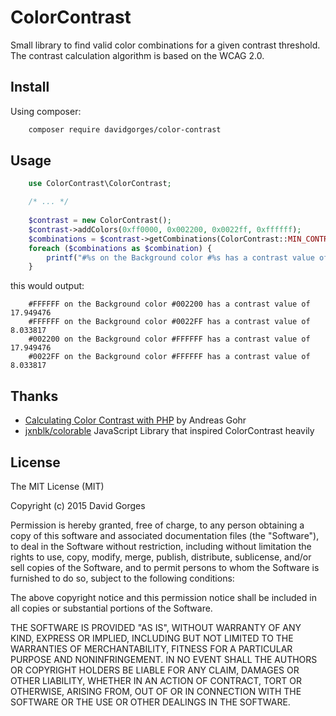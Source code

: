 # ColorContrast
Small library to find valid color combinations for a given contrast threshold. The contrast calculation algorithm is based on the WCAG 2.0.

## Install

Using composer:
````bash
    composer require davidgorges/color-contrast
````

## Usage
````php
    use ColorContrast\ColorContrast;

    /* ... */
    
    $contrast = new ColorContrast();
    $contrast->addColors(0xff0000, 0x002200, 0x0022ff, 0xffffff);
    $combinations = $contrast->getCombinations(ColorContrast::MIN_CONTRAST_AAA);
    foreach ($combinations as $combination) {
        printf("#%s on the Background color #%s has a contrast value of %f \n", $combination->getForeground(), $combination->getBackground(), $combination->getContrast());
    }
````

this would output:
````
    #FFFFFF on the Background color #002200 has a contrast value of 17.949476
    #FFFFFF on the Background color #0022FF has a contrast value of 8.033817
    #002200 on the Background color #FFFFFF has a contrast value of 17.949476
    #0022FF on the Background color #FFFFFF has a contrast value of 8.033817
````


## Thanks

* [Calculating Color Contrast with PHP](http://www.splitbrain.org/blog/2008-09/18-calculating_color_contrast_with_php) by Andreas Gohr
* [jxnblk/colorable](https://github.com/jxnblk/colorable) JavaScript Library that inspired ColorContrast heavily

## License
The MIT License (MIT)

Copyright (c) 2015 David Gorges

Permission is hereby granted, free of charge, to any person obtaining a copy
of this software and associated documentation files (the "Software"), to deal
in the Software without restriction, including without limitation the rights
to use, copy, modify, merge, publish, distribute, sublicense, and/or sell
copies of the Software, and to permit persons to whom the Software is
furnished to do so, subject to the following conditions:

The above copyright notice and this permission notice shall be included in
all copies or substantial portions of the Software.

THE SOFTWARE IS PROVIDED "AS IS", WITHOUT WARRANTY OF ANY KIND, EXPRESS OR
IMPLIED, INCLUDING BUT NOT LIMITED TO THE WARRANTIES OF MERCHANTABILITY,
FITNESS FOR A PARTICULAR PURPOSE AND NONINFRINGEMENT. IN NO EVENT SHALL THE
AUTHORS OR COPYRIGHT HOLDERS BE LIABLE FOR ANY CLAIM, DAMAGES OR OTHER
LIABILITY, WHETHER IN AN ACTION OF CONTRACT, TORT OR OTHERWISE, ARISING FROM,
OUT OF OR IN CONNECTION WITH THE SOFTWARE OR THE USE OR OTHER DEALINGS IN
THE SOFTWARE.
